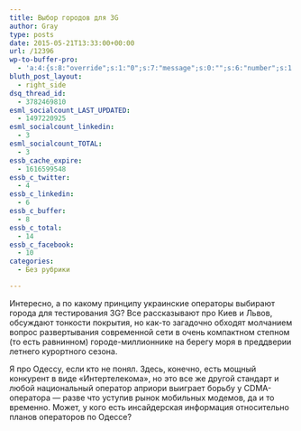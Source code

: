 ```yaml
---
title: Выбор городов для 3G
author: Gray
type: posts
date: 2015-05-21T13:33:00+00:00
url: /12396
wp-to-buffer-pro:
  - 'a:4:{s:8:"override";s:1:"0";s:7:"message";s:0:"";s:6:"number";s:1:"1";s:16:"alternateMessage";s:0:"";}'
bluth_post_layout:
  - right_side
dsq_thread_id:
  - 3782469810
esml_socialcount_LAST_UPDATED:
  - 1497220925
esml_socialcount_linkedin:
  - 3
esml_socialcount_TOTAL:
  - 3
essb_cache_expire:
  - 1616599548
essb_c_twitter:
  - 4
essb_c_linkedin:
  - 6
essb_c_buffer:
  - 8
essb_c_total:
  - 14
essb_c_facebook:
  - 10
categories:
  - Без рубрики

---
```








Интересно, а по какому принципу украинские операторы выбирают города для тестирования 3G? Все рассказывают про Киев и Львов, обсуждают тонкости покрытия, но как-то загадочно обходят молчанием вопрос развертывания современной сети в очень компактном степном (то есть равнинном) городе-миллионнике на берегу моря в преддверии летнего курортного сезона.

Я про Одессу, если кто не понял. Здесь, конечно, есть мощный конкурент в виде &#171;Интертелекома&#187;, но это все же другой стандарт и любой национальный оператор априори выиграет борьбу у CDMA-оператора — разве что уступив рынок мобильных модемов, да и то временно. Может, у кого есть инсайдерская информация относительно планов операторов по Одессе?